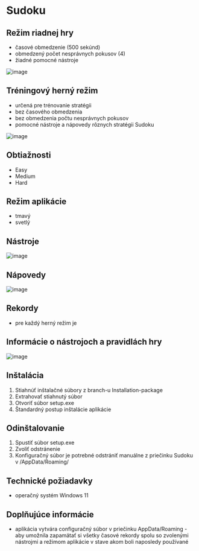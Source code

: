 # Sudoku
## Režim riadnej hry
- časové obmedzenie (500 sekúnd)
- obmedzený počet nesprávnych pokusov (4)
- žiadné pomocné nástroje

![image](https://github.com/user-attachments/assets/d7157c29-19e6-4d5b-b4dd-8a859109cca0)

## Tréningový herný režim
- určená pre trénovanie stratégii
- bez časového obmedzenia
- bez obmedzenia počtu nesprávnych pokusov
- pomocné nástroje a nápovedy rôznych stratégii Sudoku

![image](https://github.com/user-attachments/assets/db33a6c8-d7ec-410b-b8e4-225a5bb030cb)

## Obtiažnosti
- Easy
- Medium
- Hard

## Režim aplikácie
- tmavý
- svetlý

## Nástroje
![image](https://github.com/user-attachments/assets/08e763ab-eafe-4a4f-9e71-1c9fb4c8728a)

## Nápovedy
![image](https://github.com/user-attachments/assets/07e638b9-06f8-4420-ab67-b089d0dd9618)

## Rekordy
- pre každý herný režim je 

## Informácie o nástrojoch a pravidlách hry
![image](https://github.com/user-attachments/assets/96b67f4a-1605-414c-9c40-e76cbe985317)

## Inštalácia
1. Stiahnúť inštalačné súbory z branch-u Installation-package
2. Extrahovať stiahnutý súbor
3. Otvoriť súbor setup.exe
4. Štandardný postup inštalácie aplikácie

## Odinštalovanie
1. Spustiť súbor setup.exe
2. Zvoliť odstránenie
3. Konfiguračný súbor je potrebné odstrániť manuálne z priečinku Sudoku v /AppData/Roaming/

## Technické požiadavky
- operačný systém Windows 11

## Doplňujúce informácie
- aplikácia vytvára configuračný súbor v priečinku AppData/Roaming - aby umožnila zapamätať si všetky časové rekordy spolu so zvolenými nástrojmi a režimom aplikácie v stave akom boli naposledy používané
